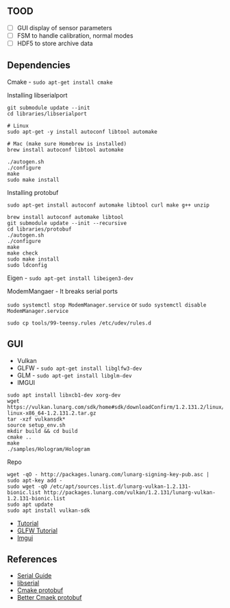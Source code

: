 ## TOOD

* [ ] GUI display of sensor parameters
* [ ] FSM to handle calibration, normal modes
* [ ] HDF5 to store archive data

## Dependencies

Cmake - `sudo apt-get install cmake`

Installing libserialport
~~~
git submodule update --init
cd libraries/libserialport

# Linux
sudo apt-get -y install autoconf libtool automake 

# Mac (make sure Homebrew is installed)
brew install autoconf libtool automake

./autogen.sh
./configure
make
sudo make install
~~~

Installing protobuf

~~~
sudo apt-get install autoconf automake libtool curl make g++ unzip

brew install autoconf automake libtool
git submodule update --init --recursive
cd libraries/protobuf
./autogen.sh
./configure
make
make check
sudo make install
sudo ldconfig
~~~

Eigen - `sudo apt-get install libeigen3-dev`

ModemMangaer - It breaks serial ports

`sudo systemctl stop ModemManager.service` or `sudo systemctl disable ModemManager.service`

~~~
sudo cp tools/99-teensy.rules /etc/udev/rules.d
~~~

## GUI

* Vulkan
* GLFW - `sudo apt-get install libglfw3-dev`
* GLM - `sudo apt-get install libglm-dev`
* IMGUI

~~~
sudo apt install libxcb1-dev xorg-dev
wget https://vulkan.lunarg.com/sdk/home#sdk/downloadConfirm/1.2.131.2/linux/vulkansdk-linux-x86_64-1.2.131.2.tar.gz
tar -xzf vulkansdk*
source setup_env.sh
mkdir build && cd build
cmake ..
make
./samples/Hologram/Hologram
~~~

Repo
~~~
wget -qO - http://packages.lunarg.com/lunarg-signing-key-pub.asc | sudo apt-key add -
sudo wget -qO /etc/apt/sources.list.d/lunarg-vulkan-1.2.131-bionic.list http://packages.lunarg.com/vulkan/1.2.131/lunarg-vulkan-1.2.131-bionic.list
sudo apt update
sudo apt install vulkan-sdk
~~~
* [Tutorial](https://vulkan-tutorial.com/)
* [GLFW Tutorial](https://www.glfw.org/docs/latest/quick.html)
* [Imgui](https://blog.conan.io/2019/06/26/An-introduction-to-the-Dear-ImGui-library.html)

## References

* [Serial Guide](https://www.cmrr.umn.edu/~strupp/serial.html)
* [libserial](https://sigrok.org/api/libserialport/unstable/index.html)
* [Cmake protobuf](https://github.com/shaochuan/cmake-protobuf-example)
* [Better Cmaek protobuf](https://github.com/ttroy50/cmake-examples/tree/master/03-code-generation/protobuf)
